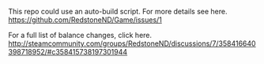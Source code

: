 This repo could use an auto-build script. For more details see here.
https://github.com/RedstoneND/Game/issues/1

For a full list of balance changes, click here.
http://steamcommunity.com/groups/RedstoneND/discussions/7/358416640398718952/#c358415738197301944
